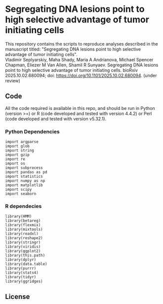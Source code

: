 # Segregating DNA lesions point to high selective advantage of tumor initiating cells
This repository contains the scripts to reproduce analyses described in the manuscript titled: "Segregating DNA lesions point to high selective advantage of tumor initiating cells".
<br>
Vladimir Seplyarskiy, Maha Shady, Maria A Andrianova, Michael Spencer Chapman, Eliezer M Van Allen, Shamil R Sunyaev. Segregating DNA lesions point to high selective advantage of tumor initiating cells. bioRxiv 2025.10.02.680094; doi: https://doi.org/10.1101/2025.10.02.680094. (under review)

## Code
All the code required is available in this repo, and should be run in Python (version >=) or R (code developed and tested with version 4.4.2) or Perl (code developed and tested with version v5.32.1). 

### Python Dependencies
```
import argparse
import glob
import string
import gzip
import re
import os
import subprocess
import pandas as pd
import statistics
import numpy as np
import matplotlib
import scipy
import seaborn
```
### R dependecies
```
library(HMM)
library(betareg)
library(flexmix)
library(mixtools)
library(readxl)
library(reshape2)
library(stringr)
library(viridis)
library(ggplot2)
library(this.path)
library(dplyr)
library(data.table)
library(purrr)
library(stats4)
library(tidyr)
library(ggridges)

```
## License
